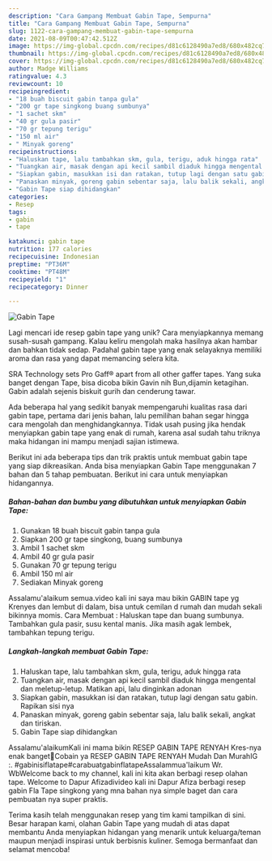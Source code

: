```yaml
---
description: "Cara Gampang Membuat Gabin Tape, Sempurna"
title: "Cara Gampang Membuat Gabin Tape, Sempurna"
slug: 1122-cara-gampang-membuat-gabin-tape-sempurna
date: 2021-08-09T00:47:42.512Z
image: https://img-global.cpcdn.com/recipes/d81c6128490a7ed8/680x482cq70/gabin-tape-foto-resep-utama.jpg
thumbnail: https://img-global.cpcdn.com/recipes/d81c6128490a7ed8/680x482cq70/gabin-tape-foto-resep-utama.jpg
cover: https://img-global.cpcdn.com/recipes/d81c6128490a7ed8/680x482cq70/gabin-tape-foto-resep-utama.jpg
author: Madge Williams
ratingvalue: 4.3
reviewcount: 10
recipeingredient:
- "18 buah biscuit gabin tanpa gula"
- "200 gr tape singkong buang sumbunya"
- "1 sachet skm"
- "40 gr gula pasir"
- "70 gr tepung terigu"
- "150 ml air"
- " Minyak goreng"
recipeinstructions:
- "Haluskan tape, lalu tambahkan skm, gula, terigu, aduk hingga rata"
- "Tuangkan air, masak dengan api kecil sambil diaduk hingga mengental dan meletup-letup. Matikan api, lalu dinginkan adonan"
- "Siapkan gabin, masukkan isi dan ratakan, tutup lagi dengan satu gabin. Rapikan sisi nya"
- "Panaskan minyak, goreng gabin sebentar saja, lalu balik sekali, angkat dan tiriskan."
- "Gabin Tape siap dihidangkan"
categories:
- Resep
tags:
- gabin
- tape

katakunci: gabin tape 
nutrition: 177 calories
recipecuisine: Indonesian
preptime: "PT36M"
cooktime: "PT48M"
recipeyield: "1"
recipecategory: Dinner

---
```



![Gabin Tape](https://img-global.cpcdn.com/recipes/d81c6128490a7ed8/680x482cq70/gabin-tape-foto-resep-utama.jpg)

Lagi mencari ide resep gabin tape yang unik? Cara menyiapkannya memang susah-susah gampang. Kalau keliru mengolah maka hasilnya akan hambar dan bahkan tidak sedap. Padahal gabin tape yang enak selayaknya memiliki aroma dan rasa yang dapat memancing selera kita.

SRA Technology sets Pro Gaff® apart from all other gaffer tapes. Yang suka banget dengan Tape, bisa dicoba bikin Gavin nih Bun,dijamin ketagihan. Gabin adalah sejenis biskuit gurih dan cenderung tawar.

Ada beberapa hal yang sedikit banyak mempengaruhi kualitas rasa dari gabin tape, pertama dari jenis bahan, lalu pemilihan bahan segar hingga cara mengolah dan menghidangkannya. Tidak usah pusing jika hendak menyiapkan gabin tape yang enak di rumah, karena asal sudah tahu triknya maka hidangan ini mampu menjadi sajian istimewa.


Berikut ini ada beberapa tips dan trik praktis untuk membuat gabin tape yang siap dikreasikan. Anda bisa menyiapkan Gabin Tape menggunakan 7 bahan dan 5 tahap pembuatan. Berikut ini cara untuk menyiapkan hidangannya.

<!--inarticleads1-->

##### Bahan-bahan dan bumbu yang dibutuhkan untuk menyiapkan Gabin Tape:

1. Gunakan 18 buah biscuit gabin tanpa gula
1. Siapkan 200 gr tape singkong, buang sumbunya
1. Ambil 1 sachet skm
1. Ambil 40 gr gula pasir
1. Gunakan 70 gr tepung terigu
1. Ambil 150 ml air
1. Sediakan  Minyak goreng


Assalamu&#39;alaikum semua.video kali ini saya mau bikin GABIN tape yg Krenyes dan lembut di dalam, bisa untuk cemilan d rumah dan mudah sekali bikinnya momis. Cara Membuat : Haluskan tape dan buang sumbunya. Tambahkan gula pasir, susu kental manis. Jika masih agak lembek, tambahkan tepung terigu. 

<!--inarticleads2-->

##### Langkah-langkah membuat Gabin Tape:

1. Haluskan tape, lalu tambahkan skm, gula, terigu, aduk hingga rata
1. Tuangkan air, masak dengan api kecil sambil diaduk hingga mengental dan meletup-letup. Matikan api, lalu dinginkan adonan
1. Siapkan gabin, masukkan isi dan ratakan, tutup lagi dengan satu gabin. Rapikan sisi nya
1. Panaskan minyak, goreng gabin sebentar saja, lalu balik sekali, angkat dan tiriskan.
1. Gabin Tape siap dihidangkan


Assalamu&#39;alaikumKali ini mama bikin RESEP GABIN TAPE RENYAH Kres-nya enak banget🤤Cobain ya RESEP GABIN TAPE RENYAH Mudah Dan MurahIG :. #gabinisiflatape#carabuatgabinflatapeAssalammua&#39;laikum Wr. WbWelcome back to my channel, kali ini kita akan berbagi resep olahan tape. Welcome to Dapur Afizadivideo kali ini Dapur Afiza berbagi resep gabin Fla Tape singkong yang mna bahan nya simple baget dan cara pembuatan nya super praktis. 

Terima kasih telah menggunakan resep yang tim kami tampilkan di sini. Besar harapan kami, olahan Gabin Tape yang mudah di atas dapat membantu Anda menyiapkan hidangan yang menarik untuk keluarga/teman maupun menjadi inspirasi untuk berbisnis kuliner. Semoga bermanfaat dan selamat mencoba!
